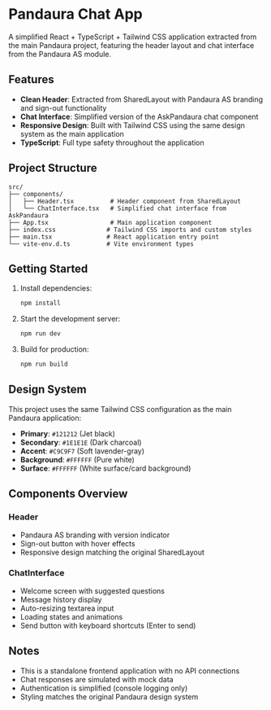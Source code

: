 # Pandaura Chat App

A simplified React + TypeScript + Tailwind CSS application extracted from the main Pandaura project, featuring the header layout and chat interface from the Pandaura AS module.

## Features

- **Clean Header**: Extracted from SharedLayout with Pandaura AS branding and sign-out functionality
- **Chat Interface**: Simplified version of the AskPandaura chat component
- **Responsive Design**: Built with Tailwind CSS using the same design system as the main application
- **TypeScript**: Full type safety throughout the application

## Project Structure

```
src/
├── components/
│   ├── Header.tsx          # Header component from SharedLayout
│   └── ChatInterface.tsx   # Simplified chat interface from AskPandaura
├── App.tsx                 # Main application component
├── index.css              # Tailwind CSS imports and custom styles
├── main.tsx               # React application entry point
└── vite-env.d.ts          # Vite environment types
```

## Getting Started

1. Install dependencies:
   ```bash
   npm install
   ```

2. Start the development server:
   ```bash
   npm run dev
   ```

3. Build for production:
   ```bash
   npm run build
   ```

## Design System

This project uses the same Tailwind CSS configuration as the main Pandaura application:

- **Primary**: `#121212` (Jet black)
- **Secondary**: `#1E1E1E` (Dark charcoal)
- **Accent**: `#C9C9F7` (Soft lavender-gray)
- **Background**: `#FFFFFF` (Pure white)
- **Surface**: `#FFFFFF` (White surface/card background)

## Components Overview

### Header
- Pandaura AS branding with version indicator
- Sign-out button with hover effects
- Responsive design matching the original SharedLayout

### ChatInterface
- Welcome screen with suggested questions
- Message history display
- Auto-resizing textarea input
- Loading states and animations
- Send button with keyboard shortcuts (Enter to send)

## Notes

- This is a standalone frontend application with no API connections
- Chat responses are simulated with mock data
- Authentication is simplified (console logging only)
- Styling matches the original Pandaura design system
